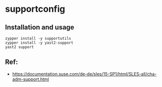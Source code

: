# supportconfig 

## Installation and usage

```
zypper install -y supportutils 
zypper install -y yast2-support 
yast2 support 
```

## Ref:

* https://documentation.suse.com/de-de/sles/15-SP1/html/SLES-all/cha-adm-support.html

